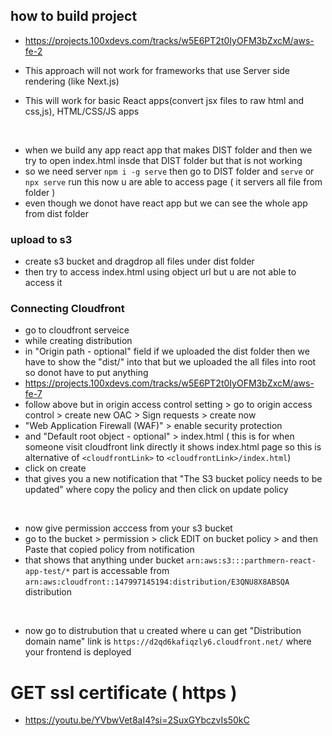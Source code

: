 ## how to build project

- https://projects.100xdevs.com/tracks/w5E6PT2t0IyOFM3bZxcM/aws-fe-2

- This approach will not work for frameworks that use Server side rendering (like Next.js)
- This will work for basic React apps(convert jsx files to raw html and css,js), HTML/CSS/JS apps

<br/>
 
- when we build any app react app that makes DIST folder and then we try to open index.html insde that DIST folder but that is not working
- so we need server `npm i -g serve` then go to DIST folder and `serve` or `npx serve` run this now u are able to access page ( it servers all file from folder )
- even though we donot have react app but we can see the whole app from dist folder

### upload to s3 

- create s3 bucket and dragdrop all files under dist folder 
- then try to access index.html using object url but u are not able to access it

### Connecting Cloudfront

- go to cloudfront serveice
- while creating distribution 
- in "Origin path - optional" field if we uploaded the dist folder then we have to show the "dist/" into that but we uploaded the all files into root so donot have to put anything
- https://projects.100xdevs.com/tracks/w5E6PT2t0IyOFM3bZxcM/aws-fe-7
- follow above but in origin access control setting > go to origin access control > create new OAC > Sign requests > create now
- "Web Application Firewall (WAF)" > enable security protection
- and "Default root object - optional" > index.html ( this is for when someone visit cloudfront link directly it shows index.html page so this is alternative of  `<cloudfrontLink>` to `<cloudfrontLink>/index.html`)
- click on create 
- that gives you a new notification that "The S3 bucket policy needs to be updated" where copy the policy and then click on update policy 

<br/>

- now give permission acccess from your s3 bucket 
- go to the bucket > permission > click EDIT on bucket policy > and then Paste that copied policy from notification
- that shows that anything under bucket `arn:aws:s3:::parthmern-react-app-test/*` part is accessable from `arn:aws:cloudfront::147997145194:distribution/E3QNU8X8ABSQA` distribution

<br/>

- now go to distrubution that u created where u can get "Distribution domain name" link is `https://d2qd6kafiqzly6.cloudfront.net/` where your frontend is deployed 


# GET ssl certificate ( https )

- https://youtu.be/YVbwVet8aI4?si=2SuxGYbczvIs50kC
